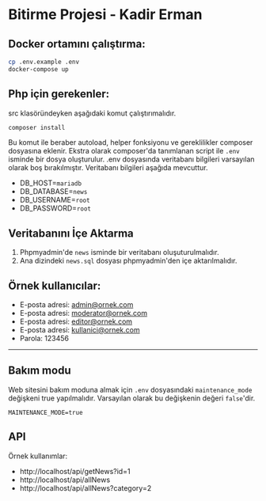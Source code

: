 # Bitirme Projesi - Kadir Erman
## Docker ortamını çalıştırma:

```bash
cp .env.example .env
docker-compose up
```

## Php için gerekenler:
src klasöründeyken aşağıdaki komut çalıştırımalıdır.

```bash
composer install
```

Bu komut ile beraber autoload, helper fonksiyonu ve gereklilikler composer dosyasına eklenir. Ekstra olarak composer'da tanımlanan script ile `.env` isminde bir dosya oluşturulur. .env dosyasında veritabanı bilgileri varsayılan olarak boş bırakılmıştır. Veritabanı bilgileri aşağıda mevcuttur.

- DB_HOST=`mariadb`
- DB_DATABASE=`news`
- DB_USERNAME=`root`
- DB_PASSWORD=`root`

## Veritabanını İçe Aktarma
1. Phpmyadmin'de `news` isminde bir veritabanı oluşuturulmalıdır.
2. Ana dizindeki `news.sql` dosyası phpmyadmin'den içe aktarılmalıdır.

## Örnek kullanıcılar:
- E-posta adresi: admin@ornek.com
- E-posta adresi: moderator@ornek.com
- E-posta adresi: editor@ornek.com
- E-posta adresi: kullanici@ornek.com
- Parola: 123456

---

## Bakım modu
Web sitesini bakım moduna almak için `.env` dosyasındaki `maintenance_mode` değişkeni true yapılmalıdır. Varsayılan olarak bu değişkenin değeri `false`'dir.
```
MAINTENANCE_MODE=true
```

## API
Örnek kullanımlar:
- http://localhost/api/getNews?id=1
- http://localhost/api/allNews
- http://localhost/api/allNews?category=2